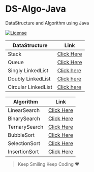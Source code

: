 # DS-Algo-Java
 DataStructure and Algorithm using Java

[![License](https://img.shields.io/badge/license-Apache%202-4EB1BA.svg?style=flat-square)](https://www.apache.org/licenses/LICENSE-2.0.html)

 |DataStructure|Link|
 |--|--|
 |Stack <T> |[Click Here](https://github.com/ImDropCodes/DS-Algo/blob/master/src/DS/Stack/Stack.java)
 |Queue <T>|[Click Here](https://github.com/ImDropCodes/DS-Algo-Java/blob/master/src/DS/Queue/Queue.java)
 |Singly LinkedList|[Click here](https://github.com/ImDropCodes/DS-Algo-Java/blob/master/src/DS/LinkedList/SinglyLinkedList.java)
 |Doubly LinkedList|[Click here](https://github.com/ImDropCodes/DS-Algo-Java/blob/master/src/DS/LinkedList/DoublyLinkedList.java)
 |Circular LinkedList|[Click here](https://github.com/ImDropCodes/DS-Algo-Java/blob/master/src/DS/LinkedList/CircularLinkedList.java)
 
 |Algorithm|Link|
 |--|--|
 |LinearSearch|[Click Here](https://github.com/ImDropCodes/DS-Algo-Java/blob/master/src/Algorithm/Searching/LinearSearch/LinearSearch.java)
 |BinarySearch|[Click Here](https://github.com/ImDropCodes/DS-Algo-Java/blob/master/src/Algorithm/Searching/BinarySearch/BinarySearch.java)
 |TernarySearch|[Click Here](https://github.com/ImDropCodes/DS-Algo-Java/blob/master/src/Algorithm/Searching/TernarySearch/TernarySearch.java)
 |BubbleSort|[Click Here](https://github.com/ImDropCodes/DS-Algo-Java/blob/master/src/Algorithm/Sorting/BubbleSort/BubbleSort.java)
 |SelectionSort|[Click Here](https://github.com/ImDropCodes/DS-Algo-Java/blob/master/src/Algorithm/Sorting/SelectionSort/SelectionSort.java)
 |InsertionSort|[Click Here](https://github.com/ImDropCodes/DS-Algo-Java/blob/master/src/Algorithm/InsertionSort/InsertionSort.java)

 >Keep Smiling Keep Coding ❤
